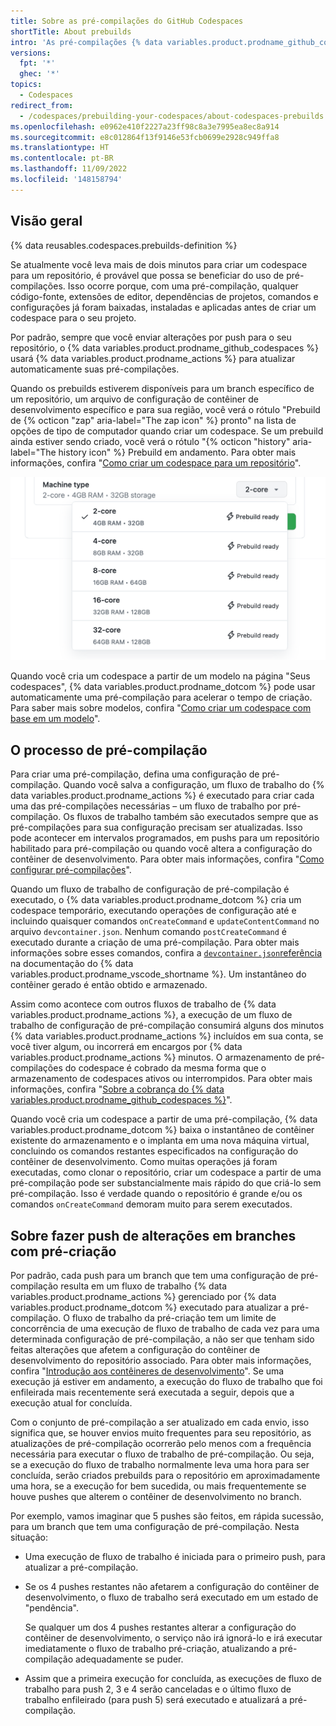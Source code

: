 ```yaml
---
title: Sobre as pré-compilações do GitHub Codespaces
shortTitle: About prebuilds
intro: 'As pré-compilações {% data variables.product.prodname_github_codespaces %} ajudam a acelerar a criação de codespaces para repositórios grandes ou complexos.'
versions:
  fpt: '*'
  ghec: '*'
topics:
  - Codespaces
redirect_from:
  - /codespaces/prebuilding-your-codespaces/about-codespaces-prebuilds
ms.openlocfilehash: e0962e410f2227a23ff98c8a3e7995ea8ec8a914
ms.sourcegitcommit: e8c012864f13f9146e53fcb0699e2928c949ffa8
ms.translationtype: HT
ms.contentlocale: pt-BR
ms.lasthandoff: 11/09/2022
ms.locfileid: '148158794'
---
```

## Visão geral

{% data reusables.codespaces.prebuilds-definition %}

Se atualmente você leva mais de dois minutos para criar um codespace para um repositório, é provável que possa se beneficiar do uso de pré-compilações. Isso ocorre porque, com uma pré-compilação, qualquer código-fonte, extensões de editor, dependências de projetos, comandos e configurações já foram baixadas, instaladas e aplicadas antes de criar um codespace para o seu projeto. 

Por padrão, sempre que você enviar alterações por push para o seu repositório, o {% data variables.product.prodname_github_codespaces %} usará {% data variables.product.prodname_actions %} para atualizar automaticamente suas pré-compilações.

Quando os prebuilds estiverem disponíveis para um branch específico de um repositório, um arquivo de configuração de contêiner de desenvolvimento específico e para sua região, você verá o rótulo "Prebuild de {% octicon "zap" aria-label="The zap icon" %} pronto" na lista de opções de tipo de computador quando criar um codespace. Se um prebuild ainda estiver sendo criado, você verá o rótulo "{% octicon "history" aria-label="The history icon" %} Prebuild em andamento. Para obter mais informações, confira "[Como criar um codespace para um repositório](/codespaces/developing-in-codespaces/creating-a-codespace-for-a-repository#creating-a-codespace-for-a-repository)".

![A caixa de diálogo para escolher um tipo de máquina](/assets/images/help/codespaces/choose-custom-machine-type.png)

Quando você cria um codespace a partir de um modelo na página "Seus codespaces", {% data variables.product.prodname_dotcom %} pode usar automaticamente uma pré-compilação para acelerar o tempo de criação. Para saber mais sobre modelos, confira "[Como criar um codespace com base em um modelo](/codespaces/developing-in-codespaces/creating-a-codespace-from-a-template)".

## O processo de pré-compilação

Para criar uma pré-compilação, defina uma configuração de pré-compilação. Quando você salva a configuração, um fluxo de trabalho do {% data variables.product.prodname_actions %} é executado para criar cada uma das pré-compilações necessárias – um fluxo de trabalho por pré-compilação. Os fluxos de trabalho também são executados sempre que as pré-compilações para sua configuração precisam ser atualizadas. Isso pode acontecer em intervalos programados, em pushs para um repositório habilitado para pré-compilação ou quando você altera a configuração do contêiner de desenvolvimento. Para obter mais informações, confira "[Como configurar pré-compilações](/codespaces/prebuilding-your-codespaces/configuring-prebuilds#configuring-prebuilds)".  

Quando um fluxo de trabalho de configuração de pré-compilação é executado, o {% data variables.product.prodname_dotcom %} cria um codespace temporário, executando operações de configuração até e incluindo quaisquer comandos `onCreateCommand` e `updateContentCommand` no arquivo `devcontainer.json`. Nenhum comando `postCreateCommand` é executado durante a criação de uma pré-compilação. Para obter mais informações sobre esses comandos, confira a [`devcontainer.json`referência](https://code.visualstudio.com/docs/remote/devcontainerjson-reference#_devcontainerjson-properties) na documentação do {% data variables.product.prodname_vscode_shortname %}. Um instantâneo do contêiner gerado é então obtido e armazenado.

Assim como acontece com outros fluxos de trabalho de {% data variables.product.prodname_actions %}, a execução de um fluxo de trabalho de configuração de pré-compilação consumirá alguns dos minutos {% data variables.product.prodname_actions %} incluídos em sua conta, se você tiver algum, ou incorrerá em encargos por {% data variables.product.prodname_actions %} minutos. O armazenamento de pré-compilações do codespace é cobrado da mesma forma que o armazenamento de codespaces ativos ou interrompidos. Para obter mais informações, confira "[Sobre a cobrança do {% data variables.product.prodname_github_codespaces %}](/billing/managing-billing-for-github-codespaces/about-billing-for-github-codespaces#billing-for-codespaces-prebuilds)".

Quando você cria um codespace a partir de uma pré-compilação, {% data variables.product.prodname_dotcom %} baixa o instantâneo de contêiner existente do armazenamento e o implanta em uma nova máquina virtual, concluindo os comandos restantes especificados na configuração do contêiner de desenvolvimento. Como muitas operações já foram executadas, como clonar o repositório, criar um codespace a partir de uma pré-compilação pode ser substancialmente mais rápido do que criá-lo sem pré-compilação. Isso é verdade quando o repositório é grande e/ou os comandos `onCreateCommand` demoram muito para serem executados.

## Sobre fazer push de alterações em branches com pré-criação

Por padrão, cada push para um branch que tem uma configuração de pré-compilação resulta em um fluxo de trabalho {% data variables.product.prodname_actions %} gerenciado por {% data variables.product.prodname_dotcom %} executado para atualizar a pré-compilação. O fluxo de trabalho da pré-criação tem um limite de concorrência de uma execução de fluxo de trabalho de cada vez para uma determinada configuração de pré-compilação, a não ser que tenham sido feitas alterações que afetem a configuração do contêiner de desenvolvimento do repositório associado. Para obter mais informações, confira "[Introdução aos contêineres de desenvolvimento](/codespaces/setting-up-your-project-for-codespaces/introduction-to-dev-containers)". Se uma execução já estiver em andamento, a execução do fluxo de trabalho que foi enfileirada mais recentemente será executada a seguir, depois que a execução atual for concluída. 

Com o conjunto de pré-compilação a ser atualizado em cada envio, isso significa que, se houver envios muito frequentes para seu repositório, as atualizações de pré-compilação ocorrerão pelo menos com a frequência necessária para executar o fluxo de trabalho de pré-compilação. Ou seja, se a execução do fluxo de trabalho normalmente leva uma hora para ser concluída, serão criados prebuilds para o repositório em aproximadamente uma hora, se a execução for bem sucedida, ou mais frequentemente se houve pushes que alterem o contêiner de desenvolvimento no branch.

Por exemplo, vamos imaginar que 5 pushes são feitos, em rápida sucessão, para um branch que tem uma configuração de pré-compilação. Nesta situação:

* Uma execução de fluxo de trabalho é iniciada para o primeiro push, para atualizar a pré-compilação.
* Se os 4 pushes restantes não afetarem a configuração do contêiner de desenvolvimento, o fluxo de trabalho será executado em um estado de "pendência". 
  
  Se qualquer um dos 4 pushes restantes alterar a configuração do contêiner de desenvolvimento, o serviço não irá ignorá-lo e irá executar imediatamente o fluxo de trabalho pré-criação, atualizando a pré-compilação adequadamente se puder. 

* Assim que a primeira execução for concluída, as execuções de fluxo de trabalho para push 2, 3 e 4 serão canceladas e o último fluxo de trabalho enfileirado (para push 5) será executado e atualizará a pré-compilação. 

